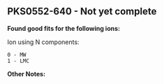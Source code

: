 ## PKS0552-640 - Not yet complete
**Found good fits for the following ions:**

Ion using N components:
```
0 - MW
1 - LMC
```


**Other Notes:**

